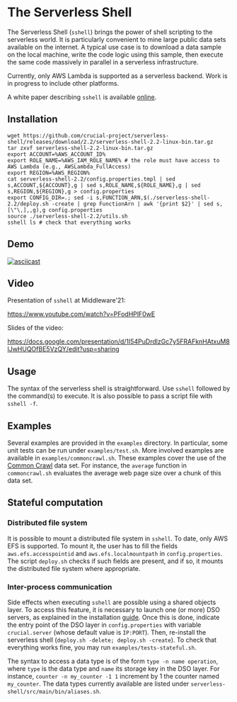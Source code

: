 # The Serverless Shell

The Serverless Shell (`sshell`) brings the power of shell scripting to the serverless world.
It is particularly convenient to mine large public data sets available on the internet.
A typical use case is to download a data sample on the local machine, write the code logic using this sample, then execute the same code massively in parallel in a serverless infrastructure.

Currently, only AWS Lambda is supported as a serverless backend.
Work is in progress to include other platforms.

A white paper describing `sshell` is available [online](https://drive.google.com/file/d/1D7h0hoMep0W73XV_EdXPSEWUxpToTtfG/view?usp=sharing).

## Installation

    wget https://github.com/crucial-project/serverless-shell/releases/download/2.2/serverless-shell-2.2-linux-bin.tar.gz
    tar zxvf serverless-shell-2.2-linux-bin.tar.gz
	export ACCOUNT=%AWS_ACCOUNT_ID%
	export ROLE_NAME=%AWS_IAM_ROLE_NAME% # the role must have access to AWS Lambda (e.g., AWSLambda_FullAccess)
	export REGION=%AWS_REGION%
	cat serverless-shell-2.2/config.properties.tmpl | sed s,ACCOUNT,${ACCOUNT},g | sed s,ROLE_NAME,${ROLE_NAME},g | sed s,REGION,${REGION},g > config.properties
	export CONFIG_DIR=.; sed -i s,FUNCTION_ARN,$(./serverless-shell-2.2/deploy.sh -create | grep FunctionArn | awk '{print $2}' | sed s,[\"\,],,g),g config.properties
	source ./serverless-shell-2.2/utils.sh
	sshell ls # check that everything works


## Demo

[![asciicast](https://asciinema.org/a/dCoEaE4UXHDUu4XUlf1DqcQQj.svg)](https://asciinema.org/a/dCoEaE4UXHDUu4XUlf1DqcQQj)

## Video 

Presentation of `sshell` at Middleware'21:

https://www.youtube.com/watch?v=PFodHPlF0wE

Slides of the video:

https://docs.google.com/presentation/d/1I54PuDrdlzGc7y5FRAFknHAtxuM8lJwHUQOfBE5VzQY/edit?usp=sharing

## Usage

The syntax of the serverless shell is straightforward.
Use `sshell` followed by the command(s) to execute.
It is also possible to pass a script file with `sshell -f`.

## Examples

Several examples are provided in the `examples` directory.
In particular, some unit tests can be run under `examples/test.sh`.
More involved examples are available in `examples/commoncrawl.sh`.
These examples cover the use of the [Common Crawl](https://commoncrawl.org) data set.
For instance, the `average` function in `commoncrawl.sh` evaluates the average web page size over a chunk of this data set.

## Stateful computation

### Distributed file system

It is possible to mount a distributed file system in `sshell`.
To date, only AWS EFS is supported.
To mount it, the user has to fill the fields `aws.efs.accesspointid` and `aws.efs.localmountpath` in `config.properties`.
The script `deploy.sh` checks if such fields are present, and if so, it mounts the distributed file system where appropriate.

### Inter-process communication 

Side effects when executing `sshell` are possible using a shared objects layer.
To access this feature, it is necessary to launch one (or more) DSO servers, as explained in the installation [guide](https://github.com/crucial-project/dso).
Once this is done, indicate the entry point of the DSO layer in `config.properties` with variable `crucial.server` (whose default value is `IP:PORT`).
Then, re-install the serverless shell (`deploy.sh -delete; deploy.sh -create`).
To check that everything works fine, you may run `examples/tests-stateful.sh`.

The syntax to access a data type is of the form `type -n name operation`, where `type` is the data type and `name` its storage key in the DSO layer.
For instance, `counter -n my_counter -1 1` increment by 1 the counter named `my_counter`.
The data types currently available are listed under `serverless-shell/src/main/bin/aliases.sh`.  


